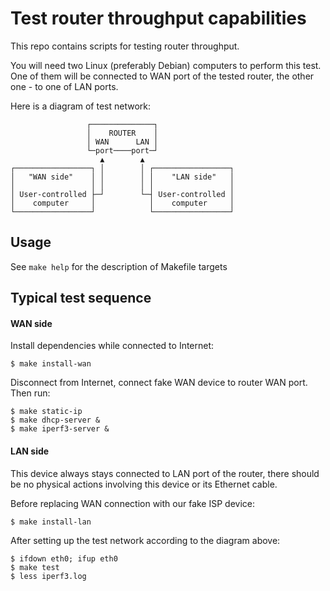 # Test router throughput capabilities

This repo contains scripts for testing router throughput.

You will need two Linux (preferably Debian) computers to perform this test.
One of them will be connected to WAN port of the tested router, the other one -
to one of LAN ports.

Here is a diagram of test network:

```
                 ┌──────────────┐
                 │    ROUTER    │
                 │ WAN      LAN │
                 └─port────port─┘
                    ▲        ▲
┌─────────────────┐ │        │ ┌─────────────────┐
│   "WAN side"    │ │        │ │    "LAN side"   │
│                 │ │        │ │                 │
│ User-controlled ├─┘        └─┤ User-controlled │
│    computer     │            │    computer     │
└─────────────────┘            └─────────────────┘
```


## Usage

See `make help` for the description of Makefile targets

## Typical test sequence

#### WAN side

Install dependencies while connected to Internet:

```
$ make install-wan
```

Disconnect from Internet, connect fake WAN device to router WAN port.
Then run:

```
$ make static-ip
$ make dhcp-server &
$ make iperf3-server &
```

#### LAN side

This device always stays connected to LAN port of the router, there should be
no physical actions involving this device or its Ethernet cable.

Before replacing WAN connection with our fake ISP device:

```
$ make install-lan
```

After setting up the test network according to the diagram above:

```
$ ifdown eth0; ifup eth0
$ make test
$ less iperf3.log
```
